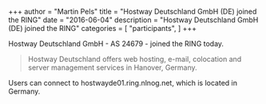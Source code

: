 +++
author = "Martin Pels"
title = "Hostway Deutschland GmbH (DE) joined the RING"
date = "2016-06-04"
description = "Hostway Deutschland GmbH (DE) joined the RING"
categories = [
    "participants",
]
+++

Hostway Deutschland GmbH - AS 24679 - joined the RING today.

> Hostway Deutschland offers web hosting, e-mail, colocation and server management services in Hanover, Germany.

Users can connect to hostwayde01.ring.nlnog.net, which is located in Germany.


